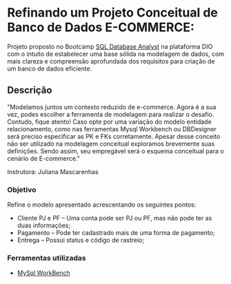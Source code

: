 # Refinando um Projeto Conceitual de Banco de Dados E-COMMERCE:
 Projeto proposto no Bootcamp [SQL Database Analyst](https://www.dio.me/bootcamp/formacao-sql-db-specialist) na plataforma DIO com o intuíto de estabelecer uma base sólida na modelagem de dados, com mais clareza e compreensão aprofundada dos requisitos para criação de um banco de dados eficiente.

## Descrição
"Modelamos juntos um contexto reduzido de e-commerce. Agora é a sua vez, podes escolher a ferramenta de modelagem para realizar o desafio. Contudo, fique atento! Caso opte por uma variação do modelo entidade relacionamento, como nas ferramentas Mysql Workbench ou DBDesigner será preciso especificar as PK e FKs corretamente. Apesar desse conceito não ser utilizado na modelagem conceitual exploramos brevemente suas definições. Sendo assim, seu empregável será o esquema conceitual para o cenário de E-commerce."

Instrutora: Juliana Mascarenhas

### Objetivo

Refine o modelo apresentado acrescentando os seguintes pontos:

+ Cliente PJ e PF – Uma conta pode ser PJ ou PF, mas não pode ter as duas informações;
+ Pagamento – Pode ter cadastrado mais de uma forma de pagamento;
+ Entrega – Possui status e código de rastreio;

### Ferramentas utilizadas

+ [MySql WorkBench](https://www.mysql.com/)